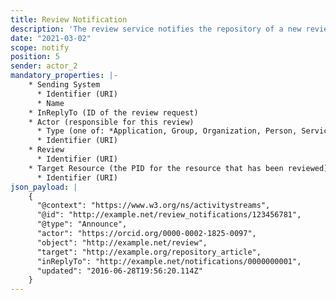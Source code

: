 ```yaml
---
title: Review Notification
description: 'The review service notifies the repository of a new review. Announcing a review of a resource. '
date: "2021-03-02"
scope: notify
position: 5
sender: actor_2
mandatory_properties: |-
    * Sending System
      * Identifier (URI)
      * Name
    * InReplyTo (ID of the review request)
    * Actor (responsible for this review)
      * Type (one of: *Application, Group, Organization, Person, Service*)
      * Identifier (URI)
    * Review
      * Identifier (URI)
    * Target Resource (the PID for the resource that has been reviewed)
      * Identifier (URI)
json_payload: |
    {
      "@context": "https://www.w3.org/ns/activitystreams",
      "@id": "http://example.net/review_notifications/123456781",
      "@type": "Announce",
      "actor": "https://orcid.org/0000-0002-1825-0097",
      "object": "http://example.net/review",
      "target": "http://example.org/repository_article",
      "inReplyTo": "http://example.net/notifications/0000000001",
      "updated": "2016-06-28T19:56:20.114Z"
    }
---
```


